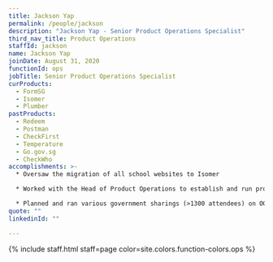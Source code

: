 ```yaml
---
title: Jackson Yap
permalink: /people/jackson
description: "Jackson Yap - Senior Product Operations Specialist"
third_nav_title: Product Operations
staffId: jackson
name: Jackson Yap
joinDate: August 31, 2020
functionId: ops
jobTitle: Senior Product Operations Specialist
curProducts:
  - FormSG
  - Isomer
  - Plumber
pastProducts:
  - Redeem
  - Postman
  - CheckFirst
  - Temperature
  - Go.gov.sg
  - CheckWho
accomplishments: >-
  * Oversaw the migration of all school websites to Isomer

  * Worked with the Head of Product Operations to establish and run product operations hiring processes to double the size of the product operations team

  * Planned and ran various government sharings (>1300 attendees) on OGP products to significantly increase product adoption across the rest of government. 
quote: ""
linkedinId: ""

---
```


{% include staff.html staff=page color=site.colors.function-colors.ops %}
